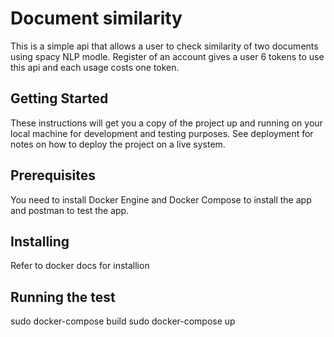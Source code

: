 # Document similarity
This is a simple api that allows a user to check similarity of two documents using spacy NLP modle. Register of an account gives a user 6 tokens to use this api and each usage costs one token.

## Getting Started
These instructions will get you a copy of the project up and running on your local machine for development and testing purposes. See deployment for notes on how to deploy the project on a live system.


## Prerequisites
You need to install Docker Engine and Docker Compose to install the app and postman to test the app.

## Installing
Refer to docker docs for installion

## Running the test
sudo docker-compose build
sudo docker-compose up
